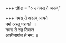 +++
title = "०५ नमस् ते अस्त्व्"

+++
नमस् ते अस्त्व् आयते  
नमो अस्तु परायते ।  
नमस् ते रुद्र तिष्ठत  
आसीनायोत ते नमः ॥